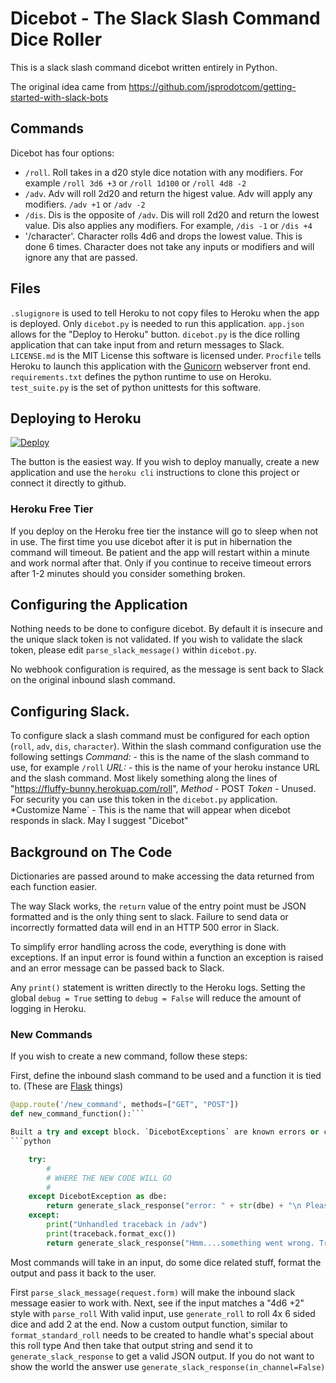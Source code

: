 # Dicebot - The Slack Slash Command Dice Roller
This is a slack slash command dicebot written entirely in Python.

The original idea came from https://github.com/jsprodotcom/getting-started-with-slack-bots

## Commands
Dicebot has four options:
 - `/roll`. Roll takes in a d20 style dice notation with any modifiers. For example `/roll 3d6 +3` or `/roll 1d100` or `/roll 4d8 -2`
 - `/adv`. Adv will roll 2d20 and return the higest value. Adv will apply any modifiers. `/adv +1` or `/adv -2`
 - `/dis`. Dis is the opposite of `/adv`. Dis will roll 2d20 and return the lowest value. Dis also applies any modifiers. For example, `/dis -1` or `/dis +4`
 - '/character'. Character rolls 4d6 and drops the lowest value. This is done 6 times. Character does not take any inputs or modifiers and will ignore any that are passed.

 ## Files
 `.slugignore` is used to tell Heroku to not copy files to Heroku when the app is deployed. Only `dicebot.py` is needed to run this application.
 `app.json` allows for the "Deploy to Heroku" button.
 `dicebot.py` is the dice rolling application that can take input from and return messages to Slack.
 `LICENSE.md` is the MIT License this software is licensed under.
 `Procfile` tells Heroku to launch this application with the [Gunicorn](http://gunicorn.org/) webserver front end.
 `requirements.txt` defines the python runtime to use on Heroku.
 `test_suite.py` is the set of python unittests for this software.

 ## Deploying to Heroku
 [![Deploy](https://www.herokucdn.com/deploy/button.svg)](https://heroku.com/deploy?template=https://github.com/plumbis/python-slack-dicebot)

The button is the easiest way. If you wish to deploy manually, create a new application and use the `heroku cli` instructions to clone this project or connect it directly to github.

### Heroku Free Tier
If you deploy on the Heroku free tier the instance will go to sleep when not in use. The first time you use dicebot after it is put in hibernation the command will timeout. Be patient and the app will restart within a minute and work normal after that. Only if you continue to receive timeout errors after 1-2 minutes should you consider something broken.

## Configuring the Application
Nothing needs to be done to configure dicebot. By default it is insecure and the unique slack token is not validated. If you wish to validate the slack token, please edit `parse_slack_message()` within `dicebot.py`.

No webhook configuration is required, as the message is sent back to Slack on the original inbound slash command.

## Configuring Slack.
To configure slack a slash command must be configured for each option (`roll`, `adv`, `dis`, `character`). Within the slash command configuration use the following settings
*Command:* - this is the name of the slash command to use, for example `/roll`
*URL:* - this is the name of your heroku instance URL and the slash command. Most likely something along the lines of "https://fluffy-bunny.herokuap.com/roll",
*Method* - POST
*Token* - Unused. For security you can use this token in the `dicebot.py` application.
*Customize Name` - This is the name that will appear when dicebot responds in slack. May I suggest "Dicebot"

## Background on The Code
Dictionaries are passed around to make accessing the data returned from each function easier.

The way Slack works, the `return` value of the entry point must be JSON formatted and is the only thing sent to slack. Failure to send data or incorrectly formatted data will end in an HTTP 500 error in Slack.

To simplify error handling across the code, everything is done with exceptions. If an input error is found within a function an exception is raised and an error message can be passed back to Slack.

Any `print()` statement is written directly to the Heroku logs. Setting the global `debug = True` setting to `debug = False` will reduce the amount of logging in Heroku.

### New Commands
If you wish to create a new command, follow these steps:

First, define the inbound slash command to be used and a function it is tied to. (These are [Flask](flask.pocoo.org) things)
```python
@app.route('/new_command', methods=["GET", "POST"])
def new_command_function():```

Built a try and except block. `DicebotExceptions` are known errors or conditions. The `except` case is for unexpected failures.
```python

    try:
        #
        # WHERE THE NEW CODE WILL GO
        #
    except DicebotException as dbe:
        return generate_slack_response("error: " + str(dbe) + "\n Please use /adv (+/-)<num>", in_channel=False)
    except:
        print("Unhandled traceback in /adv")
        print(traceback.format_exc())
        return generate_slack_response("Hmm....something went wrong. Try again?", in_channel=False)
```

Most commands will take in an input, do some dice related stuff, format the output and pass it back to the user.

First `parse_slack_message(request.form)` will make the inbound slack message easier to work with.
Next, see if the input matches a "4d6 +2" style with `parse_roll`
With valid input, use `generate_roll` to roll 4x 6 sided dice and add 2 at the end.
Now a custom output function, similar to `format_standard_roll` needs to be created to handle what's special about this roll type
And then take that output string and send it to `generate_slack_response` to get a valid JSON output. If you do not want to show the world the answer use `generate_slack_response(in_channel=False)`
